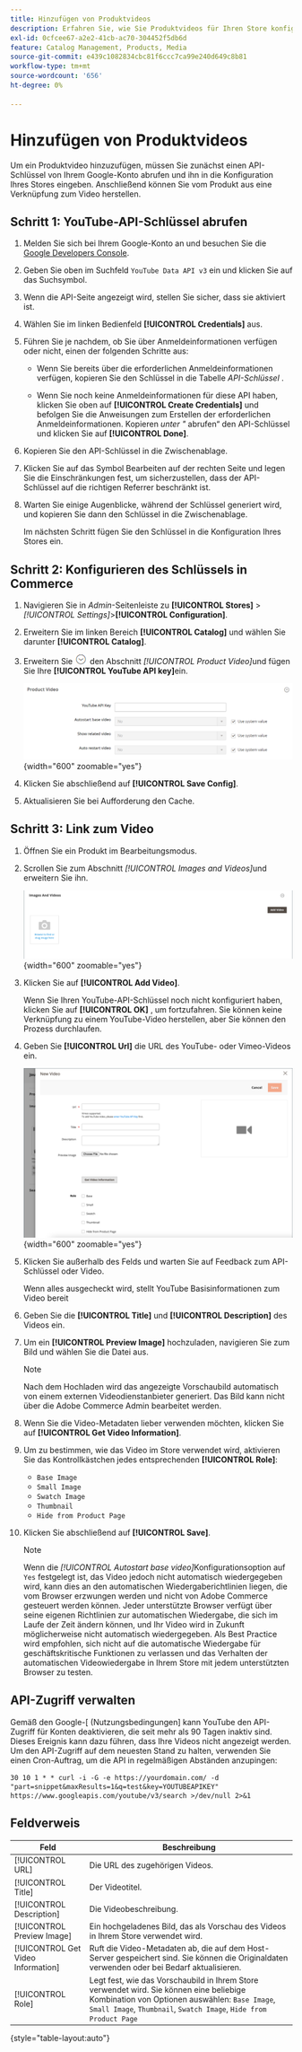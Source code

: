 ```yaml
---
title: Hinzufügen von Produktvideos
description: Erfahren Sie, wie Sie Produktvideos für Ihren Store konfigurieren. Dafür wird ein YouTube-Daten-API-Schlüssel von einem Google-Konto benötigt, und fügen Sie einen Video-Link für ein Produkt hinzu.
exl-id: 0cfcee67-a2e2-41cb-ac70-304452f5db6d
feature: Catalog Management, Products, Media
source-git-commit: e439c1082834cbc81f6ccc7ca99e240d649c8b81
workflow-type: tm+mt
source-wordcount: '656'
ht-degree: 0%

---
```


# Hinzufügen von Produktvideos

Um ein Produktvideo hinzuzufügen, müssen Sie zunächst einen API-Schlüssel von Ihrem Google-Konto abrufen und ihn in die Konfiguration Ihres Stores eingeben. Anschließend können Sie vom Produkt aus eine Verknüpfung zum Video herstellen.

## Schritt 1: YouTube-API-Schlüssel abrufen

1. Melden Sie sich bei Ihrem Google-Konto an und besuchen Sie die [Google Developers Console][1].

1. Geben Sie oben im Suchfeld `YouTube Data API v3` ein und klicken Sie auf das Suchsymbol.

1. Wenn die API-Seite angezeigt wird, stellen Sie sicher, dass sie aktiviert ist.

1. Wählen Sie im linken Bedienfeld **[!UICONTROL Credentials]** aus.

1. Führen Sie je nachdem, ob Sie über Anmeldeinformationen verfügen oder nicht, einen der folgenden Schritte aus:

   - Wenn Sie bereits über die erforderlichen Anmeldeinformationen verfügen, kopieren Sie den Schlüssel in die Tabelle _API-Schlüssel_ .

   - Wenn Sie noch keine Anmeldeinformationen für diese API haben, klicken Sie oben auf **[!UICONTROL Create Credentials]** und befolgen Sie die Anweisungen zum Erstellen der erforderlichen Anmeldeinformationen. Kopieren _unter &quot;_ abrufen“ den API-Schlüssel und klicken Sie auf **[!UICONTROL Done]**.

1. Kopieren Sie den API-Schlüssel in die Zwischenablage.

1. Klicken Sie auf das Symbol Bearbeiten auf der rechten Seite und legen Sie die Einschränkungen fest, um sicherzustellen, dass der API-Schlüssel auf die richtigen Referrer beschränkt ist.

1. Warten Sie einige Augenblicke, während der Schlüssel generiert wird, und kopieren Sie dann den Schlüssel in die Zwischenablage.

   Im nächsten Schritt fügen Sie den Schlüssel in die Konfiguration Ihres Stores ein.

## Schritt 2: Konfigurieren des Schlüssels in Commerce

1. Navigieren Sie in _Admin_-Seitenleiste zu **[!UICONTROL Stores]** > _[!UICONTROL Settings]_>**[!UICONTROL Configuration]**.

1. Erweitern Sie im linken Bereich **[!UICONTROL Catalog]** und wählen Sie darunter **[!UICONTROL Catalog]**.

1. Erweitern Sie ![Erweiterungsauswahl](../assets/icon-display-expand.png) den Abschnitt _[!UICONTROL Product Video]_&#x200B;und fügen Sie Ihre **[!UICONTROL YouTube API key]**&#x200B;ein.

   ![Konfiguration des Produktvideos](../configuration-reference/catalog/assets/catalog-product-video.png){width="600" zoomable="yes"}

1. Klicken Sie abschließend auf **[!UICONTROL Save Config]**.

1. Aktualisieren Sie bei Aufforderung den Cache.

## Schritt 3: Link zum Video

1. Öffnen Sie ein Produkt im Bearbeitungsmodus.

1. Scrollen Sie zum Abschnitt _[!UICONTROL Images and Videos]_&#x200B;und erweitern Sie ihn.

   ![Bilder und Videos](./assets/product-simple-images-videos.png){width="600" zoomable="yes"}

1. Klicken Sie auf **[!UICONTROL Add Video]**.

   Wenn Sie Ihren YouTube-API-Schlüssel noch nicht konfiguriert haben, klicken Sie auf **[!UICONTROL OK]** , um fortzufahren. Sie können keine Verknüpfung zu einem YouTube-Video herstellen, aber Sie können den Prozess durchlaufen.

1. Geben Sie **[!UICONTROL Url]** die URL des YouTube- oder Vimeo-Videos ein.

   ![Neues Video für Produkt](./assets/product-video-add.png){width="600" zoomable="yes"}

1. Klicken Sie außerhalb des Felds und warten Sie auf Feedback zum API-Schlüssel oder Video.

   Wenn alles ausgecheckt wird, stellt YouTube Basisinformationen zum Video bereit

1. Geben Sie die **[!UICONTROL Title]** und **[!UICONTROL Description]** des Videos ein.

1. Um ein **[!UICONTROL Preview Image]** hochzuladen, navigieren Sie zum Bild und wählen Sie die Datei aus.

   >[!NOTE]
   >
   >Nach dem Hochladen wird das angezeigte Vorschaubild automatisch von einem externen Videodienstanbieter generiert. Das Bild kann nicht über die Adobe Commerce Admin bearbeitet werden.

1. Wenn Sie die Video-Metadaten lieber verwenden möchten, klicken Sie auf **[!UICONTROL Get Video Information]**.

1. Um zu bestimmen, wie das Video im Store verwendet wird, aktivieren Sie das Kontrollkästchen jedes entsprechenden **[!UICONTROL Role]**:

   - `Base Image`
   - `Small Image`
   - `Swatch Image`
   - `Thumbnail`
   - `Hide from Product Page`

1. Klicken Sie abschließend auf **[!UICONTROL Save]**.

   >[!NOTE]
   >
   >Wenn die _[!UICONTROL Autostart base video]_&#x200B;Konfigurationsoption auf `Yes` festgelegt ist, das Video jedoch nicht automatisch wiedergegeben wird, kann dies an den automatischen Wiedergaberichtlinien liegen, die vom Browser erzwungen werden und nicht von Adobe Commerce gesteuert werden können. Jeder unterstützte Browser verfügt über seine eigenen Richtlinien zur automatischen Wiedergabe, die sich im Laufe der Zeit ändern können, und Ihr Video wird in Zukunft möglicherweise nicht automatisch wiedergegeben. Als Best Practice wird empfohlen, sich nicht auf die automatische Wiedergabe für geschäftskritische Funktionen zu verlassen und das Verhalten der automatischen Videowiedergabe in Ihrem Store mit jedem unterstützten Browser zu testen.

## API-Zugriff verwalten

Gemäß den Google-[ (Nutzungsbedingungen] kann YouTube den API-Zugriff für Konten deaktivieren, die seit mehr als 90 Tagen inaktiv sind. Dieses Ereignis kann dazu führen, dass Ihre Videos nicht angezeigt werden. Um den API-Zugriff auf dem neuesten Stand zu halten, verwenden Sie einen Cron-Auftrag, um die API in regelmäßigen Abständen anzupingen:

```code
30 10 1 * * curl -i -G -e https://yourdomain.com/ -d "part=snippet&maxResults=1&q=test&key=YOUTUBEAPIKEY" https://www.googleapis.com/youtube/v3/search >/dev/null 2>&1
```

## Feldverweis

| Feld | Beschreibung |
|--- |--- |
| [!UICONTROL URL] | Die URL des zugehörigen Videos. |
| [!UICONTROL Title] | Der Videotitel. |
| [!UICONTROL Description] | Die Videobeschreibung. |
| [!UICONTROL Preview Image] | Ein hochgeladenes Bild, das als Vorschau des Videos in Ihrem Store verwendet wird. |
| [!UICONTROL Get Video Information] | Ruft die Video-Metadaten ab, die auf dem Host-Server gespeichert sind. Sie können die Originaldaten verwenden oder bei Bedarf aktualisieren. |
| [!UICONTROL Role] | Legt fest, wie das Vorschaubild in Ihrem Store verwendet wird. Sie können eine beliebige Kombination von Optionen auswählen: `Base Image`, `Small Image`, `Thumbnail`, `Swatch Image`, `Hide from Product Page` |

{style="table-layout:auto"}

[1]: https://console.developers.google.com/
[Allgemeine Geschäftsbedingungen]: https://developers.google.com/youtube/terms/developer-policies#d.-accessing-youtube-api-services
